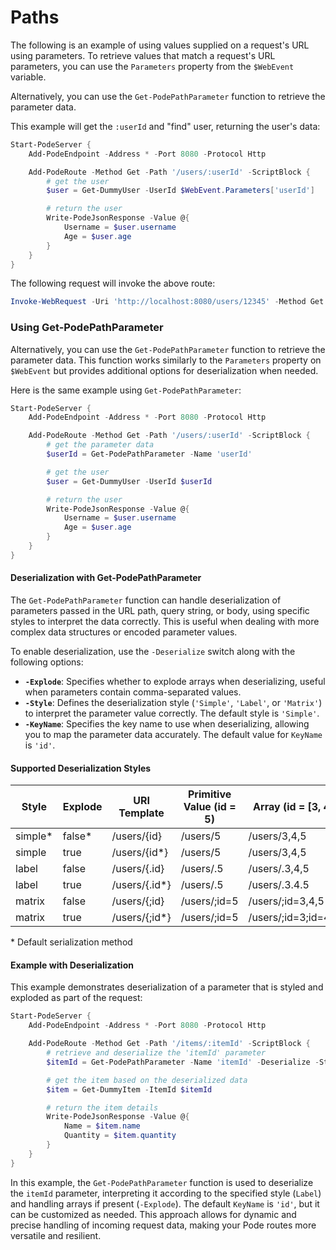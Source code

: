 
# Paths

The following is an example of using values supplied on a request's URL using parameters. To retrieve values that match a request's URL parameters, you can use the `Parameters` property from the `$WebEvent` variable.

Alternatively, you can use the `Get-PodePathParameter` function to retrieve the parameter data.

This example will get the `:userId` and "find" user, returning the user's data:

```powershell
Start-PodeServer {
    Add-PodeEndpoint -Address * -Port 8080 -Protocol Http

    Add-PodeRoute -Method Get -Path '/users/:userId' -ScriptBlock {
        # get the user
        $user = Get-DummyUser -UserId $WebEvent.Parameters['userId']

        # return the user
        Write-PodeJsonResponse -Value @{
            Username = $user.username
            Age = $user.age
        }
    }
}
```

The following request will invoke the above route:

```powershell
Invoke-WebRequest -Uri 'http://localhost:8080/users/12345' -Method Get
```

### Using Get-PodePathParameter

Alternatively, you can use the `Get-PodePathParameter` function to retrieve the parameter data. This function works similarly to the `Parameters` property on `$WebEvent` but provides additional options for deserialization when needed.

Here is the same example using `Get-PodePathParameter`:

```powershell
Start-PodeServer {
    Add-PodeEndpoint -Address * -Port 8080 -Protocol Http

    Add-PodeRoute -Method Get -Path '/users/:userId' -ScriptBlock {
        # get the parameter data
        $userId = Get-PodePathParameter -Name 'userId'

        # get the user
        $user = Get-DummyUser -UserId $userId

        # return the user
        Write-PodeJsonResponse -Value @{
            Username = $user.username
            Age = $user.age
        }
    }
}
```

#### Deserialization with Get-PodePathParameter

The `Get-PodePathParameter` function can handle deserialization of parameters passed in the URL path, query string, or body, using specific styles to interpret the data correctly. This is useful when dealing with more complex data structures or encoded parameter values.

To enable deserialization, use the `-Deserialize` switch along with the following options:

- **`-Explode`**: Specifies whether to explode arrays when deserializing, useful when parameters contain comma-separated values.
- **`-Style`**: Defines the deserialization style (`'Simple'`, `'Label'`, or `'Matrix'`) to interpret the parameter value correctly. The default style is `'Simple'`.
- **`-KeyName`**: Specifies the key name to use when deserializing, allowing you to map the parameter data accurately. The default value for `KeyName` is `'id'`.

#### Supported Deserialization Styles

| Style   | Explode | URI Template  | Primitive Value (id = 5) | Array (id = [3, 4, 5]) | Object (id = {"role": "admin", "firstName": "Alex"}) |
|---------|---------|---------------|--------------------------|------------------------|------------------------------------------------------|
| simple* | false*  | /users/{id}   | /users/5                 | /users/3,4,5           | /users/role,admin,firstName,Alex                     |
| simple  | true    | /users/{id*}  | /users/5                 | /users/3,4,5           | /users/role=admin,firstName=Alex                     |
| label   | false   | /users/{.id}  | /users/.5                | /users/.3,4,5          | /users/.role,admin,firstName,Alex                    |
| label   | true    | /users/{.id*} | /users/.5                | /users/.3.4.5          | /users/.role=admin.firstName=Alex                    |
| matrix  | false   | /users/{;id}  | /users/;id=5             | /users/;id=3,4,5       | /users/;id=role,admin,firstName,Alex                 |
| matrix  | true    | /users/{;id*} | /users/;id=5             | /users/;id=3;id=4;id=5 | /users/;role=admin;firstName=Alex                    |

\* Default serialization method

#### Example with Deserialization

This example demonstrates deserialization of a parameter that is styled and exploded as part of the request:

```powershell
Start-PodeServer {
    Add-PodeEndpoint -Address * -Port 8080 -Protocol Http

    Add-PodeRoute -Method Get -Path '/items/:itemId' -ScriptBlock {
        # retrieve and deserialize the 'itemId' parameter
        $itemId = Get-PodePathParameter -Name 'itemId' -Deserialize -Style 'Label' -Explode

        # get the item based on the deserialized data
        $item = Get-DummyItem -ItemId $itemId

        # return the item details
        Write-PodeJsonResponse -Value @{
            Name = $item.name
            Quantity = $item.quantity
        }
    }
}
```

In this example, the `Get-PodePathParameter` function is used to deserialize the `itemId` parameter, interpreting it according to the specified style (`Label`) and handling arrays if present (`-Explode`). The default `KeyName` is `'id'`, but it can be customized as needed. This approach allows for dynamic and precise handling of incoming request data, making your Pode routes more versatile and resilient.